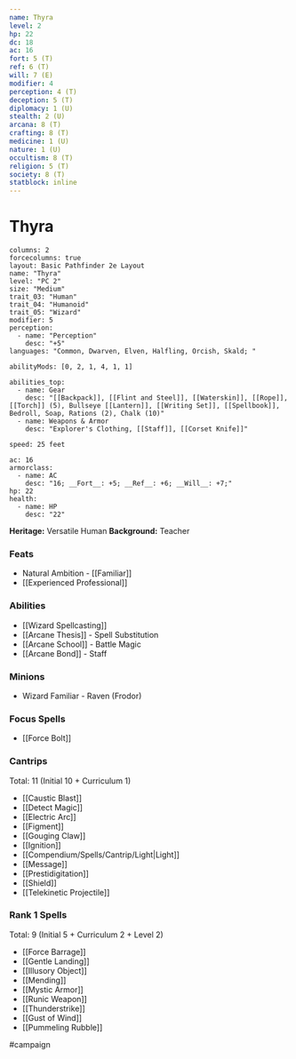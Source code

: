 ```yaml
---
name: Thyra
level: 2
hp: 22
dc: 18
ac: 16
fort: 5 (T)
ref: 6 (T)
will: 7 (E)
modifier: 4
perception: 4 (T)
deception: 5 (T)
diplomacy: 1 (U)
stealth: 2 (U)
arcana: 8 (T)
crafting: 8 (T)
medicine: 1 (U)
nature: 1 (U)
occultism: 8 (T)
religion: 5 (T)
society: 8 (T)
statblock: inline
---
```

# Thyra

```statblock
columns: 2
forcecolumns: true
layout: Basic Pathfinder 2e Layout
name: "Thyra"
level: "PC 2"
size: "Medium"
trait_03: "Human"
trait_04: "Humanoid"
trait_05: "Wizard"
modifier: 5
perception:
  - name: "Perception"
    desc: "+5"
languages: "Common, Dwarven, Elven, Halfling, Orcish, Skald; "

abilityMods: [0, 2, 1, 4, 1, 1]

abilities_top:
  - name: Gear
    desc: "[[Backpack]], [[Flint and Steel]], [[Waterskin]], [[Rope]], [[Torch]] (5), Bullseye [[Lantern]], [[Writing Set]], [[Spellbook]], Bedroll, Soap, Rations (2), Chalk (10)"
  - name: Weapons & Armor
    desc: "Explorer's Clothing, [[Staff]], [[Corset Knife]]"

speed: 25 feet

ac: 16
armorclass:
  - name: AC
    desc: "16; __Fort__: +5; __Ref__: +6; __Will__: +7;"
hp: 22
health:
  - name: HP
    desc: "22"
```


**Heritage:** Versatile Human
**Background:** Teacher

### Feats

- Natural Ambition - [[Familiar]]
- [[Experienced Professional]]

### Abilities

- [[Wizard Spellcasting]]
- [[Arcane Thesis]] - Spell Substitution
- [[Arcane School]] - Battle Magic
- [[Arcane Bond]] - Staff

### Minions

- Wizard Familiar - Raven (Frodor)

### Focus Spells

- [[Force Bolt]]

### Cantrips

Total: 11 (Initial 10 + Curriculum 1)

- [[Caustic Blast]]
- [[Detect Magic]]
- [[Electric Arc]]
- [[Figment]]
- [[Gouging Claw]]
- [[Ignition]]
- [[Compendium/Spells/Cantrip/Light|Light]]
- [[Message]]
- [[Prestidigitation]]
- [[Shield]]
- [[Telekinetic Projectile]]

### Rank 1 Spells

Total: 9 (Initial 5 + Curriculum 2 + Level 2)

- [[Force Barrage]]
- [[Gentle Landing]]
- [[Illusory Object]]
- [[Mending]]
- [[Mystic Armor]]
- [[Runic Weapon]]
- [[Thunderstrike]]
- [[Gust of Wind]]
- [[Pummeling Rubble]]

#campaign
